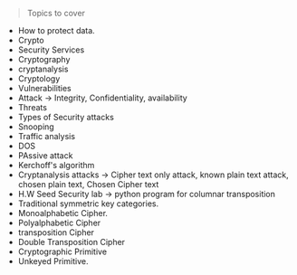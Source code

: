> Topics to cover

* How to protect data.
* Crypto
* Security Services
* Cryptography
* cryptanalysis
* Cryptology
* Vulnerabilities
* Attack -> Integrity, Confidentiality, availability
* Threats
* Types of Security attacks
* Snooping
* Traffic analysis
* DOS
* PAssive attack
* Kerchoff's algorithm
* Cryptanalysis attacks -> Cipher text only attack, known plain text attack, chosen plain text, Chosen Cipher text
* H.W Seed Security lab -> python program for columnar transposition
* Traditional symmetric key categories.
* Monoalphabetic Cipher.
* Polyalphabetic Cipher
* transposition Cipher
* Double Transposition Cipher
* Cryptographic Primitive
* Unkeyed Primitive. 